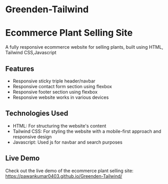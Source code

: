 # Greenden-Tailwind

# Ecommerce Plant Selling Site

A fully responsive ecommerce website for selling plants, built using HTML, Tailwind CSS,Javascript

## Features

* Responsive sticky triple header/navbar
* Responsive  contact form section using flexbox
* Responsive footer section using flexbox
* Responsive website works in various devices

## Technologies Used

* HTML: For structuring the website's content
* Tailwind CSS: For styling the website with a mobile-first approach and responsive design
* Javascript: Used js for navbar and search purposes


## Live Demo

Check out the live demo of the ecommerce plant selling site: https://pawankumar0403.github.io/Greenden-Tailwind/
